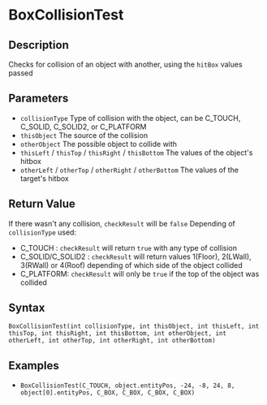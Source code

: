 # BoxCollisionTest

## Description
Checks for collision of an object with another, using the `hitBox` values passed


## Parameters
- `collisionType`
Type of collision with the object, can be C_TOUCH, C_SOLID, C_SOLID2, or C_PLATFORM
- `thisObject`
The source of the collision
- `otherObject`
The possible object to collide with
- `thisLeft` / `thisTop` / `thisRight` / `thisBottom`
The values of the object's hitbox
- `otherLeft` / `otherTop` / `otherRight` / `otherBottom`
The values of the target's hitbox

## Return Value
If there wasn't any collision, `checkResult` will be `false`
Depending of `collisionType` used:
- C_TOUCH : `checkResult` will return `true` with any type of collision
- C_SOLID/C_SOLID2 : `checkResult` will return values 1(Floor), 2(LWall), 3(RWall) or 4(Roof) depending of which side of the object collided
- C_PLATFORM: `checkResult` will only be `true` if the top of the object was collided

## Syntax
```BoxCollisionTest(int collisionType, int thisObject, int thisLeft, int thisTop, int thisRight, int thisBottom, int otherObject, int otherLeft, int otherTop, int otherRight, int otherBottom)```

## Examples
- ```BoxCollisionTest(C_TOUCH, object.entityPos, -24, -8, 24, 8, object[0].entityPos, C_BOX, C_BOX, C_BOX, C_BOX)```